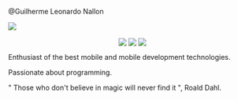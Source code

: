 @Guilherme Leonardo Nallon



<img align="center" src="https://img.shields.io/static/v1?label=&style=flat-square&logo=Instagram&color=blue&message=Ionic&color=blueviolet"/>


<p align="center">
  <img align="center" src="https://img.shields.io/static/v1?label=Tec&style=flat-square&logo=Ionic&message=Ionic&color=blue"/>
  <img align="center" src="https://img.shields.io/static/v1?label=Tec&style=flat-square&logo=Firebase&message=Firebase&color=blue"/>
  <img align="center" src="https://img.shields.io/static/v1?label=Tec&style=flat-square&logo=TypeScript&message=TypeScript&color=blue"/>
</p>

Enthusiast of the best mobile and mobile development technologies.

Passionate about programming.

" Those who don't believe in magic will never find it ", Roald Dahl.
